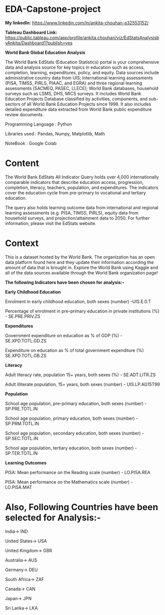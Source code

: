 # EDA-Capstone-project

**My linkedIn:** https://www.linkedin.com/in/ankita-chouhan-a32553152/

**Tableau Dashboard Link:** https://public.tableau.com/app/profile/ankita.chouhan/viz/EdStatsAnalysisbyAnkita/Dashboard1?publish=yes

**World Bank Global Education Analysis**

The World Bank EdStats (Education Statistics) portal is your comprehensive data and analysis source for key topics in education such as access, completion, learning, expenditures, policy, and equity. Data sources include administrative country data from UIS; international learning assessments (PISA, TIMSS, PIRLS, PIAAC, and EGRA) and three regional learning assessments (SACMEQ, PASEC, LLECE); World Bank databases, household surveys such as LSMS, DHS, MICS surveys. It includes World Bank Education Projects Database classified by activities, components, and sub-sectors of all World Bank Education Projects since 1998. It also includes detailed expenditure data extracted from World Bank public expenditure review documents.

Programming Language : Python

Libraries used : Pandas, Numpy, Matplotlib, Math

NoteBook : Google Colab

# Content
The World Bank EdStats All Indicator Query holds over 4,000 internationally comparable indicators that describe education access, progression, completion, literacy, teachers, population, and expenditures. The indicators cover the education cycle from pre-primary to vocational and tertiary education.

The query also holds learning outcome data from international and regional learning assessments (e.g. PISA, TIMSS, PIRLS), equity data from household surveys, and projection/attainment data to 2050. For further information, please visit the EdStats website.

# Context
This is a dataset hosted by the World Bank. The organization has an open data platform found here and they update their information according the amount of data that is brought in. Explore the World Bank using Kaggle and all of the data sources available through the World Bank organization page!

**The following Indicators have been chosen for analysis:-**

**Early Childhood Education**

Enrolment in early childhood education, both sexes (number) -UIS.E.0.T

Percentage of enrolment in pre-primary education in private institutions (%) - SE.PRE.PRIV.ZS

**Expenditures**

Government expenditure on education as % of GDP (%) - SE.XPD.TOTL.GD.ZS

Expenditure on education as % of total government expenditure (%) SE.XPD.TOTL.GB.ZS

**Literacy**

Adult literacy rate, population 15+ years, both sexes (%) - SE.ADT.LITR.ZS

Adult illiterate population, 15+ years, both sexes (number) - UIS.LP.AG15T99

**Population**

School age population, pre-primary education, both sexes (number) - SP.PRE.TOTL.IN

School age population, primary education, both sexes (number) - SP.PRM.TOTL.IN

School age population, secondary education, both sexes (number) - SP.SEC.TOTL.IN

School age population, tertiary education, both sexes (number) - SP.TER.TOTL.IN

**Learning Outcomes**

PISA: Mean performance on the Reading scale (number) - LO.PISA.REA

PISA: Mean performance on the Mathematics scale (number) - LO.PISA.MAT

# Also, Following Countries have been selected for Analysis:-

India-> IND

United States-> USA

United Kingdom-> GBR

Australia-> AUS

Germany-> DEU

South Africa-> ZAF

Canada-> CAN

Japan-> JPN

Sri Lanka-> LKA
